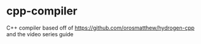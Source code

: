 # cpp-compiler
C++ compiler based off of https://github.com/orosmatthew/hydrogen-cpp and the video series guide
